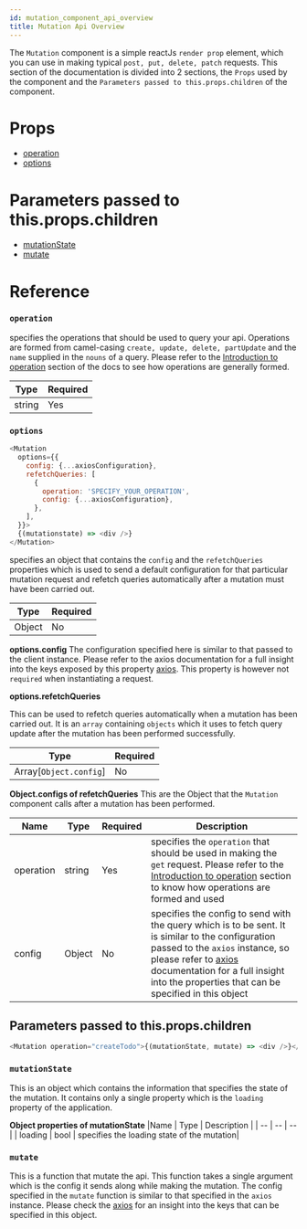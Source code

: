 ```yaml
---
id: mutation_component_api_overview
title: Mutation Api Overview
---
```


The `Mutation` component is a simple reactJs `render prop` element, which you can use in making typical `post, put, delete, patch` requests. This section of the documentation is divided into 2 sections, the `Props` used by the component and the `Parameters passed to this.props.children` of the component.

# Props

* [operation](mutation_component_api_overview.md#operation)
* [options](mutation_component_api_overview.md#options)

# Parameters passed to this.props.children

* [mutationState](mutation_component_api_overview.md#mutationstate)
* [mutate](mutation_component_api_overview.md#mutate)

# Reference

### `operation`

specifies the operations that should be used to query your api. Operations are formed from camel-casing `create, update, delete, partUpdate` and the `name` supplied in the `nouns` of a query. Please refer to the [Introduction to operation](introduction_to_operation.md) section of the docs to see how operations are generally formed.

| Type   | Required |
| ------ | -------- |
| string | Yes      |

### `options`

```javascript
<Mutation
  options={{
    config: {...axiosConfiguration},
    refetchQueries: [
      {
        operation: 'SPECIFY_YOUR_OPERATION',
        config: {...axiosConfiguration},
      },
    ],
  }}>
  {(mutationstate) => <div />}
</Mutation>
```

specifies an object that contains the `config` and the `refetchQueries` properties which is used to send a default configuration for that particular mutation request and refetch queries automatically after a mutation must have been carried out.

| Type   | Required |
| ------ | -------- |
| Object | No       |

**options.config** The configuration specified here is similar to that passed to the client instance. Please refer to the axios documentation for a full insight into the keys exposed by this property [axios](https://github.com/axios/axios/blob/master/README.md). This property is however not `required` when instantiating a request.

**options.refetchQueries**

This can be used to refetch queries automatically when a mutation has been carried out. It is an `array` containing `objects` which it uses to fetch query update after the mutation has been performed successfully.

| Type                   | Required |
| ---------------------- | -------- |
| Array[`Object.config`] | No       |

**Object.configs of refetchQueries** This are the Object that the `Mutation` component calls after a mutation has been performed.

| Name      | Type   | Required | Description                                                                                                                                                                                                                                                                                                    |
| --------- | ------ | -------- | -------------------------------------------------------------------------------------------------------------------------------------------------------------------------------------------------------------------------------------------------------------------------------------------------------------- |
| operation | string | Yes      | specifies the `operation` that should be used in making the `get` request. Please refer to the [Introduction to operation](introduction_to_operation.md) section to know how operations are formed and used                                                                                                    |
| config    | Object | No       | specifies the config to send with the query which is to be sent. It is similar to the configuration passed to the `axios` instance, so please refer to [axios](https://github.com/axios/axios/blob/master/README.md) documentation for a full insight into the properties that can be specified in this object |

## Parameters passed to this.props.children

```javascript
<Mutation operation="createTodo">{(mutationState, mutate) => <div />}</Mutation>
```

### `mutationState`

This is an object which contains the information that specifies the state of the mutation. It contains only a single property which is the `loading` property of the application.

**Object properties of mutationState** |Name | Type | Description | | -- | -- | -- | | loading | bool | specifies the loading state of the mutation|

### `mutate`

This is a function that mutate the api. This function takes a single argument which is the config it sends along while making the mutation. The config specified in the `mutate` function is similar to that specified in the `axios` instance. Please check the [axios](https://github.com/axios/axios/blob/master/README.md) for an insight into the keys that can be specified in this object.
